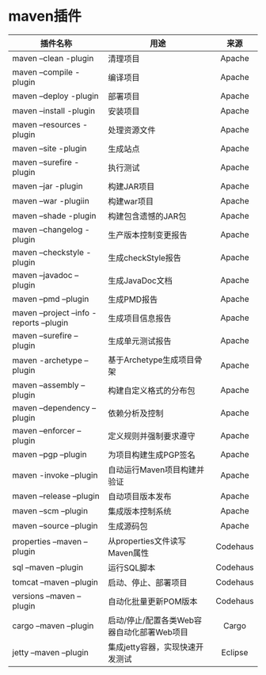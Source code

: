 # maven插件



| 插件名称                                  | 用途                        |    来源    |
| ------------------------------------- | ------------------------- | :------: |
| maven –clean -plugin                  | 清理项目                      |  Apache  |
| maven –compile -plugin                | 编译项目                      |  Apache  |
| maven –deploy -plugin                 | 部署项目                      |  Apache  |
| maven –install -plugin                | 安装项目                      |  Apache  |
| maven –resources -plugin              | 处理资源文件                    |  Apache  |
| maven –site -plugin                   | 生成站点                      |  Apache  |
| maven –surefire -plugin               | 执行测试                      |  Apache  |
| maven –jar -plugin                    | 构建JAR项目                   |  Apache  |
| maven –war -plugiin                   | 构建war项目                   |  Apache  |
| maven –shade -plugin                  | 构建包含遗憾的JAR包               |  Apache  |
| maven –changelog -plugin              | 生产版本控制变更报告                |  Apache  |
| maven –checkstyle -plugin             | 生成checkStyle报告            |  Apache  |
| maven –javadoc –plugin                | 生成JavaDoc文档               |  Apache  |
| maven –pmd –plugin                    | 生成PMD报告                   |  Apache  |
| maven –project –info -reports –plugin | 生成项目信息报告                  |  Apache  |
| maven –surefire –plugin               | 生成单元测试报告                  |  Apache  |
| maven -archetype –plugin              | 基于Archetype生成项目骨架         |  Apache  |
| maven –assembly –plugin               | 构建自定义格式的分布包               |  Apache  |
| maven –dependency –plugin             | 依赖分析及控制                   |  Apache  |
| maven –enforcer –plugin               | 定义规则并强制要求遵守               |  Apache  |
| maven –pgp –plugin                    | 为项目构建生成PGP签名              |  Apache  |
| maven -invoke –plugin                 | 自动运行Maven项目构建并验证          |  Apache  |
| maven –release –plugin                | 自动项目版本发布                  |  Apache  |
| maven –scm –plugin                    | 集成版本控制系统                  |  Apache  |
| maven –source –plugin                 | 生成源码包                     |  Apache  |
| properties –maven –plugin             | 从properties文件读写Maven属性    | Codehaus |
| sql –maven –plugin                    | 运行SQL脚本                   | Codehaus |
| tomcat –maven –plugin                 | 启动、停止、部署项目                | Codehaus |
| versions –maven –plugin               | 自动化批量更新POM版本              | Codehaus |
| cargo –maven –plugin                  | 启动/停止/配置各类Web容器自动化部署Web项目 |   Cargo  |
| jetty –maven –plugin                  | 集成jetty容器，实现快速开发测试        |  Eclipse |
